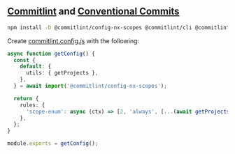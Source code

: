 ## [Commitlint](https://commitlint.js.org/) and [Conventional Commits](https://www.conventionalcommits.org/)

```bash
npm install -D @commitlint/config-nx-scopes @commitlint/cli @commitlint/config-conventional
```

Create [commitlint.config.js](../../commitlint.config.js) with the following:

```typescript
async function getConfig() {
  const {
    default: {
      utils: { getProjects },
    },
  } = await import('@commitlint/config-nx-scopes');

  return {
    rules: {
      'scope-enum': async (ctx) => [2, 'always', [...(await getProjects(ctx, ({ name }) => !name.includes('e2e'))), 'repo', 'release']],
    },
  };
}

module.exports = getConfig();
```
